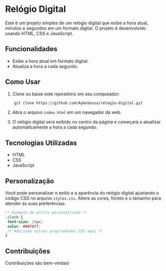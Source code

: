 # Relógio Digital

Este é um projeto simples de um relógio digital que exibe a hora atual, minutos e segundos em um formato digital. O projeto é desenvolvido usando HTML, CSS e JavaScript.

## Funcionalidades

- Exibe a hora atual em formato digital.
- Atualiza a hora a cada segundo.

## Como Usar

1. Clone ou baixe este repositório em seu computador:
```bash
    git clone https://github.com/AykoSousa/relogio-digital.git
```


2. Abra o arquivo `index.html` em um navegador da web.

3. O relógio digital será exibido no centro da página e começará a atualizar automaticamente a hora a cada segundo.

## Tecnologias Utilizadas

- HTML
- CSS
- JavaScript

## Personalização

Você pode personalizar o estilo e a aparência do relógio digital ajustando o código CSS no arquivo `styles.css`. Altere as cores, fontes e o tamanho para atender às suas preferências.

```css
/* Exemplo de estilo personalizado */
.clock {
 font-size: 36px;
 color: #007bff;
 /* Adicione outras propriedades CSS aqui */
}
```

## Contribuições
Contribuições são bem-vindas!